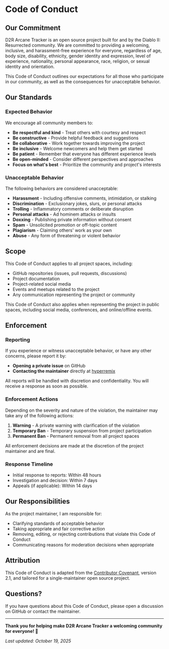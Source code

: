 # Code of Conduct

## Our Commitment

D2R Arcane Tracker is an open source project built for and by the Diablo II: Resurrected community. We are committed to providing a welcoming, inclusive, and harassment-free experience for everyone, regardless of age, body size, disability, ethnicity, gender identity and expression, level of experience, nationality, personal appearance, race, religion, or sexual identity and orientation.

This Code of Conduct outlines our expectations for all those who participate in our community, as well as the consequences for unacceptable behavior.

## Our Standards

### Expected Behavior

We encourage all community members to:

- **Be respectful and kind** - Treat others with courtesy and respect
- **Be constructive** - Provide helpful feedback and suggestions
- **Be collaborative** - Work together towards improving the project
- **Be inclusive** - Welcome newcomers and help them get started
- **Be patient** - Remember that everyone has different experience levels
- **Be open-minded** - Consider different perspectives and approaches
- **Focus on what's best** - Prioritize the community and project's interests

### Unacceptable Behavior

The following behaviors are considered unacceptable:

- **Harassment** - Including offensive comments, intimidation, or stalking
- **Discrimination** - Exclusionary jokes, slurs, or personal attacks
- **Trolling** - Inflammatory comments or deliberate disruption
- **Personal attacks** - Ad hominem attacks or insults
- **Doxxing** - Publishing private information without consent
- **Spam** - Unsolicited promotion or off-topic content
- **Plagiarism** - Claiming others' work as your own
- **Abuse** - Any form of threatening or violent behavior

## Scope

This Code of Conduct applies to all project spaces, including:

- GitHub repositories (issues, pull requests, discussions)
- Project documentation
- Project-related social media
- Events and meetups related to the project
- Any communication representing the project or community

This Code of Conduct also applies when representing the project in public spaces, including social media, conferences, and online/offline events.

## Enforcement

### Reporting

If you experience or witness unacceptable behavior, or have any other concerns, please report it by:

- **Opening a private issue** on GitHub
- **Contacting the maintainer** directly at [hyperremix](https://github.com/hyperremix)

All reports will be handled with discretion and confidentiality. You will receive a response as soon as possible.

### Enforcement Actions

Depending on the severity and nature of the violation, the maintainer may take any of the following actions:

1. **Warning** - A private warning with clarification of the violation
2. **Temporary Ban** - Temporary suspension from project participation
3. **Permanent Ban** - Permanent removal from all project spaces

All enforcement decisions are made at the discretion of the project maintainer and are final.

### Response Timeline

- Initial response to reports: Within 48 hours
- Investigation and decision: Within 7 days
- Appeals (if applicable): Within 14 days

## Our Responsibilities

As the project maintainer, I am responsible for:

- Clarifying standards of acceptable behavior
- Taking appropriate and fair corrective action
- Removing, editing, or rejecting contributions that violate this Code of Conduct
- Communicating reasons for moderation decisions when appropriate

## Attribution

This Code of Conduct is adapted from the [Contributor Covenant](https://www.contributor-covenant.org/version/2/1/code_of_conduct/), version 2.1, and tailored for a single-maintainer open source project.

## Questions?

If you have questions about this Code of Conduct, please open a discussion on GitHub or contact the maintainer.

---

**Thank you for helping make D2R Arcane Tracker a welcoming community for everyone! 🤝**

*Last updated: October 19, 2025*
